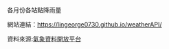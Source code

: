 各月份各站點降雨量

網站連結：https://lingeorge0730.github.io/weatherAPI/

資料來源:<a href='https://opendata.cwa.gov.tw/index'>氣象資料開放平台</a>
